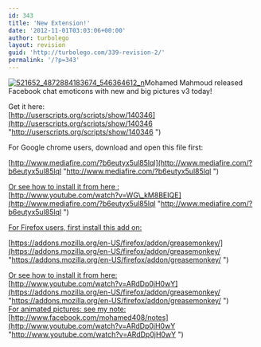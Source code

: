 ```yaml
---
id: 343
title: 'New Extension!'
date: '2012-11-01T03:03:06+00:00'
author: turbolego
layout: revision
guid: 'http://turbolego.com/339-revision-2/'
permalink: '/?p=343'
---
```


[![](https://turbolego.com/wp-content/uploads/2012/11/521652_4872884183674_546364612_n.jpeg "521652_4872884183674_546364612_n")](https://turbolego.com/wp-content/uploads/2012/11/521652_4872884183674_546364612_n.jpeg)Mohamed Mahmoud released Facebook chat emoticons with new and big pictures v3 today!

Get it here:  
[http://userscripts.org/scripts/show/140346](http://userscripts.org/scripts/show/140346  "http://userscripts.org/scripts/show/140346 ")

For Google chrome users, download and open this file first:

[http://www.mediafire.com/?b6eutyx5ul85lql](http://www.mediafire.com/?b6eutyx5ul85lql   "http://www.mediafire.com/?b6eutyx5ul85lql  ")

[Or see how to install it from here :](http://www.mediafire.com/?b6eutyx5ul85lql   "http://www.mediafire.com/?b6eutyx5ul85lql  ")  
[http://www.youtube.com/watch?v=WG\_kM8BEIQE](http://www.mediafire.com/?b6eutyx5ul85lql   "http://www.mediafire.com/?b6eutyx5ul85lql  ")

[For Firefox users, first install this add on:](http://www.mediafire.com/?b6eutyx5ul85lql   "http://www.mediafire.com/?b6eutyx5ul85lql  ")

[https://addons.mozilla.org/en-US/firefox/addon/greasemonkey/](https://addons.mozilla.org/en-US/firefox/addon/greasemonkey/   "https://addons.mozilla.org/en-US/firefox/addon/greasemonkey/  ")

[Or see how to install it from here:](https://addons.mozilla.org/en-US/firefox/addon/greasemonkey/   "https://addons.mozilla.org/en-US/firefox/addon/greasemonkey/  ")  
[http://www.youtube.com/watch?v=ARdDp0jH0wY](https://addons.mozilla.org/en-US/firefox/addon/greasemonkey/   "https://addons.mozilla.org/en-US/firefox/addon/greasemonkey/  ")  
[For animated pictures: see my note:](http://www.youtube.com/watch?v=ARdDp0jH0wY   "http://www.youtube.com/watch?v=ARdDp0jH0wY  ")  
[http://www.facebook.com/mohamed408/notes](http://www.youtube.com/watch?v=ARdDp0jH0wY   "http://www.youtube.com/watch?v=ARdDp0jH0wY  ")